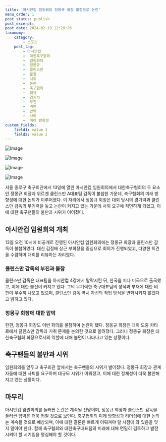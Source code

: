 ```yaml
---
title: '아시안컵 임원회의 정몽규 회장 불참으로 논란'
menu_order: 1
post_status: publish
post_excerpt: 
post_date: 2024-02-19 12:28:26
taxonomy:
    category:
        - 스포츠
    post_tag:
        - 아시안컵
        -  대한축구협회
        -  임원회의
        -  정몽규
        -  클린스만
        -  불참
        -  시위
        -  논란
        -  축구협회
        -  리뷰
        -  경기력
        -  부진
        -  비판
        -  압박
        -  사퇴
        -  미래 방향성
custom_fields:
    field1: value 1
    field2: value 2
---
```


![Image](https://imgnews.pstatic.net/image/477/2024/02/13/0000473317_001_20240213115603638.jpg?type=w647)

![Image](https://imgnews.pstatic.net/image/477/2024/02/13/0000473317_002_20240213115603697.jpg?type=w647)

![Image](https://imgnews.pstatic.net/image/477/2024/02/13/0000473317_003_20240213115603758.jpg?type=w647)

![Image](https://imgnews.pstatic.net/image/477/2024/02/13/0000473317_004_20240213115603809.jpg?type=w647)

서울 종로구 축구회관에서 13일에 열린 아시안컵 임원회의에서 대한축구협회의 두 요소인 정몽규 회장과 위르겐 클린스만 A대표팀 감독이 불참한 가운데, 축구협회의 미래 방향성에 대한 논의가 이루어졌다. 이 자리에서 정몽규 회장은 대회 당시의 경기력과 클린스만 감독의 무기력을 놓고 논란이 커지고 있는 가운데 사퇴 요구에 직면하게 되었고, 이에 대한 축구팬들의 불만과 시위가 이어졌다.
## 아시안컵 임원회의 개최
13일 오전 10시에 비공개로 진행된 아시안컵 임원회의에는 정몽규 회장과 클린스만 감독이 불참하였다. 대신 김정배 상근 부회장을 중심으로 회의가 진행되었고, 다양한 의견을 수렴하며 대회를 리뷰하는 자리였다. 
### 클린스만 감독의 부진과 불참
클린스만 감독은 대표팀을 아시안컵 4강에서 탈락시킨 뒤, 한국을 떠나 미국으로 출국했고, 이에 대한 불신이 커지고 있다. 그의 무기력한 축구대표팀의 성적과 부재에 대한 비판이 무수히 나오고 있으며, 클린스만 감독 역시 자신의 작업 방식을 변화시키지 않겠다고 밝히고 있다.
### 정몽규 회장에 대한 압박
한편, 정몽규 회장도 이번 회의를 불참하며 논란이 됐다. 정몽규 회장은 대회 도중 카타르에서 클린스만 감독과 거취 문제를 논의한 것으로 알려졌다. 그러나 정몽규 회장은 대한축구협회 회장으로서의 역할에 대해 불면이 나타나고 있는 상황이다.
## 축구팬들의 불만과 시위
임원회의를 앞두고 축구회관 앞에서는 축구팬들의 시위가 벌어졌다. 정몽규 회장과 관계자들에 대한 사퇴를 요구하며 대규모 시위가 이뤄졌고, 이에 대한 정체성이 더욱 불안해지고 있는 상황이다.
## 마무리
아시안컵 임원회의를 둘러싼 논란은 계속될 전망이며, 정몽규 회장과 클린스만 감독을 둘러싼 압박은 더욱 커질 것으로 보인다. 축구협회의 미래 방향성과 리더십에 대한 논의는 계속될 것으로 예상되며, 이에 대한 결론은 빠르게 이뤄져야 할 시점에 와 있음을 잊지 말아야 한다. 함께 축구협회와 대한축구대표팀의 미래에 대해 면밀히 검토하고 발전시켜야 할 시기임을 명심해야 할 것이다.
